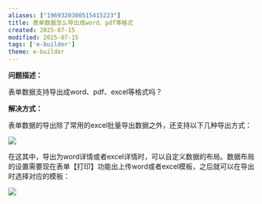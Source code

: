 ```yaml
---
aliases: ["1969320300515415223"]
title: 表单数据怎么导出成word、pdf等格式
created: 2025-07-15
modified: 2025-07-15
tags: ['e-builder']
theme: e-builder
---
```


**问题描述：**

表单数据支持导出成word、pdf、excel等格式吗？

**解决方式：**

表单数据的导出除了常用的excel批量导出数据之外，还支持以下几种导出方式：

![](fbabc802bcb6243824c926dc22caf062.jpg)

在这其中，导出为word详情或者excel详情时，可以自定义数据的布局。数据布局的设置需要现在表单【打印】功能出上传word或者excel模板，之后就可以在导出时选择对应的模板：

![](69cee6ec606b3fb2c49c91e5abf2d5db.jpg)